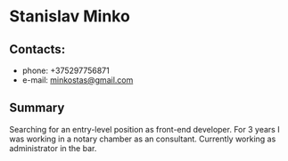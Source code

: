 <h1>Stanislav Minko</h1>

<h2>Contacts:</h2>

- phone: +375297756871 
- e-mail: minkostas@gmail.com

<h2>Summary</h2>

Searching for an entry-level position as front-end developer. For 3 years I was working in a notary chamber as an consultant. Currently working as administrator in the bar.